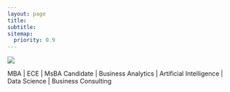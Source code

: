 ```yaml
---
layout: page
title: 
subtitle: 
sitemap:
  priority: 0.9
---
```


<img src="{{ '/assets/img/alexey.jpeg' | prepend: site.baseurl }}" id="AlexeyYushkin">

<div id="describe-text">
	<p>MBA | ECE | MsBA Candidate | Business Analytics | Artificial Intelligence | Data Science | Business Consulting</p>
	
</div>